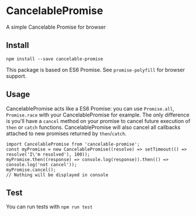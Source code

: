 # CancelablePromise
A simple Cancelable Promise for browser

## Install

```
npm install --save cancelable-promise
```

This package is based on ES6 Promise. See `promise-polyfill` for browser support.

## Usage
CancelablePromise acts like a ES6 Promise: you can use `Promise.all`, `Promise.race` with your CancelablePromise for example. The only difference is you'll have a `cancel` method on your promise to cancel future execution of `then` or `catch` functions. CancelablePromise will also cancel all callbacks attached to new promises returned by `then`/`catch`.
```
import CancelablePromise from 'cancelable-promise';
const myPromise = new CancelablePromise((resolve) => setTimeout(() => resolve('I\'m resolved'), 100));
myPromise.then((response) => console.log(response)).then(() => console.log('not cancel'));
myPromise.cancel();
// Nothing will be displayed in console
```

## Test
You can run tests with `npm run test`

